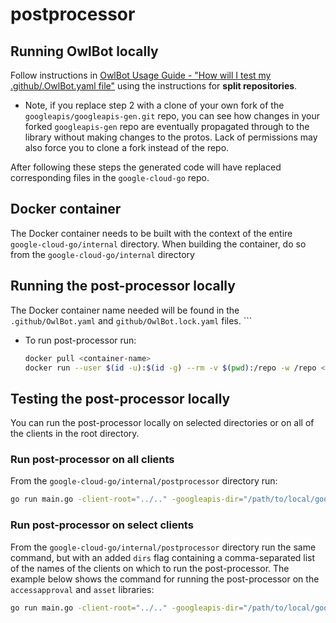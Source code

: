 # postprocessor

## Running OwlBot locally
Follow instructions in [OwlBot Usage Guide - "How will I test my .github/.OwlBot.yaml file"](https://g3doc.corp.google.com/company/teams/cloud-client-libraries/team/automation/docs/owlbot-usage-guide.md?cl=head#how-will-i-test-my-githubowlbotyaml-file) using the instructions for **split repositories**.
  - Note, if you replace step 2 with a clone of your own fork of the `googleapis/googleapis-gen.git` repo, you can see how changes in your forked `googleapis-gen` repo are eventually propagated through to the library without making changes to the protos. Lack of permissions may also force you to clone a fork instead of the repo.

After following these steps the generated code will have replaced corresponding files in the `google-cloud-go` repo.

## Docker container
The Docker container needs to be built with the context of the entire `google-cloud-go/internal` directory. When building the container, do so from the `google-cloud-go/internal` directory

## Running the post-processor locally
The Docker container name needed will be found in the `.github/OwlBot.yaml` and `github/OwlBot.lock.yaml` files.
    ```
- To run post-processor run:
    ```sh
    docker pull <container-name>
    docker run --user $(id -u):$(id -g) --rm -v $(pwd):/repo -w /repo <container-name>
    ```

## Testing the post-processor locally
You can run the post-processor locally on selected directories or on all of the clients in the root directory.

### Run post-processor on all clients
From the `google-cloud-go/internal/postprocessor` directory run: 
```sh
go run main.go -client-root="../.." -googleapis-dir="/path/to/local/googleapis"
```
### Run post-processor on select clients
From the `google-cloud-go/internal/postprocessor` directory run the same command, but with an added `dirs` flag containing a comma-separated list of the names of the clients on which to run the post-processor. The example below shows the command for running the post-processor on the `accessapproval` and `asset` libraries:
```sh
go run main.go -client-root="../.." -googleapis-dir="/path/to/local/googleapis" -dirs="accessapproval,asset"
```
